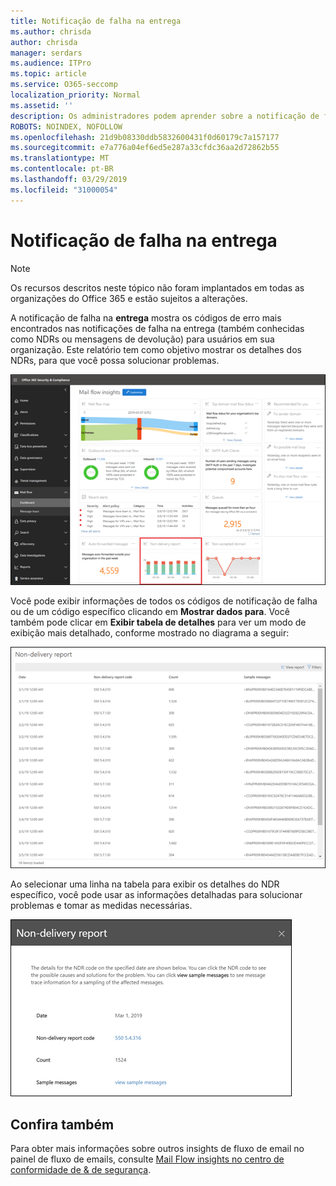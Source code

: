 ```yaml
---
title: Notificação de falha na entrega
ms.author: chrisda
author: chrisda
manager: serdars
ms.audience: ITPro
ms.topic: article
ms.service: O365-seccomp
localization_priority: Normal
ms.assetid: ''
description: Os administradores podem aprender sobre a notificação de falha na entrega no painel de fluxo de emails no centro de conformidade do & de segurança.
ROBOTS: NOINDEX, NOFOLLOW
ms.openlocfilehash: 21d9b08330ddb5832600431f0d60179c7a157177
ms.sourcegitcommit: e7a776a04ef6ed5e287a33cfdc36aa2d72862b55
ms.translationtype: MT
ms.contentlocale: pt-BR
ms.lasthandoff: 03/29/2019
ms.locfileid: "31000054"
---
```

# <a name="non-delivery-report"></a>Notificação de falha na entrega

> [!NOTE]
> Os recursos descritos neste tópico não foram implantados em todas as organizações do Office 365 e estão sujeitos a alterações.

A notificação de falha na **entrega** mostra os códigos de erro mais encontrados nas notificações de falha na entrega (também conhecidas como NDRs ou mensagens de devolução) para usuários em sua organização. Este relatório tem como objetivo mostrar os detalhes dos NDRs, para que você possa solucionar problemas.

![A notificação de falha na entrega no painel de fluxo de emails no centro de conformidade do & de segurança](media/non-delivery-report-selected.png)

Você pode exibir informações de todos os códigos de notificação de falha ou de um código específico clicando em **Mostrar dados para**. Você também pode clicar em **Exibir tabela de detalhes** para ver um modo de exibição mais detalhado, conforme mostrado no diagrama a seguir:

![Exibir tabela de detalhes na notificação de falha na entrega](media/non-delivery-report-view-details-table.png)

Ao selecionar uma linha na tabela para exibir os detalhes do NDR específico, você pode usar as informações detalhadas para solucionar problemas e tomar as medidas necessárias.

![Selecionar uma linha na tabela de detalhes na notificação de falha na entrega](media/non-delivery-report-details-table-select-row.png)

## <a name="see-also"></a>Confira também

Para obter mais informações sobre outros insights de fluxo de email no painel de fluxo de emails, consulte [Mail Flow insights no centro de conformidade de & de segurança](mail-flow-insights-v2.md).
